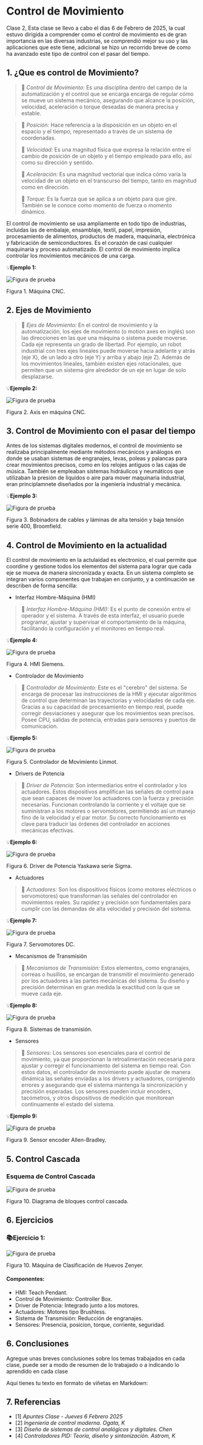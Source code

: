 # Control de Movimiento
Clase 2, Esta clase se llevo a cabo el dias 6 de Febrero de 2025, la cual estuvo dirigida a comprender como el control de movimiento es de gran importancia en las diversas industrias, se comprendió mejor su uso y las aplicaciones que este tiene, adicional se hizo un recorrido breve de como ha avanzado este tipo de control con el pasar del tiempo.

## 1. ¿Que es control de Movimiento?
>🔑 *Control de Movimiento:*  Es una disciplina dentro del campo de la automatización y el control que se encarga encarga de regular cómo se mueve un sistema mecánico, asegurando que alcance la posición, velocidad, aceleración o torque deseadas de manera precisa y estable.

>🔑 *Posición:* Hace referencia a la disposición en un objeto en el espacio y el tiempo, representado a través de un sistema de coordenadas.
>
>🔑 *Velocidad:* Es una magnitud física que expresa la relación entre el cambio de posición de un objeto y el tiempo empleado para ello, así como su dirección y sentido.
>
>🔑 *Aceleración:* Es una magnitud vectorial que indica cómo varía la velocidad de un objeto en el transcurso del tiempo, tanto en magnitud como en dirección.
>
>🔑 *Torque:* Es la fuerza que se aplica a un objeto para que gire. También se le conoce como momento de fuerza o momento dinámico.

El control de movimiento se usa ampliamente en todo tipo de industrias, incluidas las de embalaje, ensamblaje, textil, papel, impresión, procesamiento de alimentos, productos de madera, maquinaria, electrónica y fabricación de semiconductores. Es el corazón de casi cualquier maquinaria y proceso automatizado. El control de movimiento implica controlar los movimientos mecánicos de una carga.

💡**Ejemplo 1:**

![Figura de prueba](images/plantilla/cnc.jpg)

Figura 1. Máquina CNC.

## 2. Ejes de Movimiento
>🔑 *Ejes de Movimiento:* En el control de movimiento y la automatización, los ejes de movimiento (o motion axes en inglés) son las direcciones en las que una máquina o sistema puede moverse. Cada eje representa un grado de libertad. Por ejemplo, un robot industrial con tres ejes lineales puede moverse hacia adelante y atrás (eje X), de un lado a otro (eje Y) y arriba y abajo (eje Z). Además de los movimientos lineales, también existen ejes rotacionales, que permiten que un sistema gire alrededor de un eje en lugar de solo desplazarse.

💡**Ejemplo 2:**

![Figura de prueba](images/plantilla/cnc1.jpg)

Figura 2. Axis en máquina CNC.

## 3. Control de Movimiento con el pasar del tiempo
Antes de los sistemas digitales modernos, el control de movimiento se realizaba principalmente mediante métodos mecánicos y análogos en donde se usaban sistemas de engranajes, levas, poleas y palancas para crear movimientos precisos, como en los relojes antiguos o las cajas de música. También se empleaban sistemas hidráulicos y neumáticos que utilizaban la presión de líquidos o aire para mover maquinaria industrial, eran principlamnete diseñados por la ingeniería industrial y mecánica.

💡**Ejemplo 3:**

![Figura de prueba](images/plantilla/images.jpg)

Figura 3. Bobinadora de cables y láminas de alta tensión y baja tensión serie 400, Broomfield.

## 4. Control de Movimiento en la actualidad
El control de movimiento en la actulaidad es electronico, el cual permite que coordine y gestione todos los elementos del sistema para lograr que cada eje se mueva de manera sincronizada y exacta. En un sistema completo se integran varios componentes que trabajan en conjunto, y a continuación se describen de forma sencilla:

- Interfaz Hombre-Máquina (HMI)

>🔑 *Interfaz Hombre-Máquina (HMI):* Es el punto de conexión entre el operador y el sistema. A través de esta interfaz, el usuario puede programar, ajustar y supervisar el comportamiento de la máquina, facilitando la configuración y el monitoreo en tiempo real.

💡**Ejemplo 4:**

![Figura de prueba](images/plantilla/hmi.jpg)

Figura 4. HMI Siemens. 

- Controlador de Movimiento
  
>🔑 *Controlador de Movimiento:* Este es el "cerebro" del sistema. Se encarga de procesar las instrucciones de la HMI y ejecutar algoritmos de control que determinan las trayectorias y velocidades de cada eje. Gracias a su capacidad de procesamiento en tiempo real, puede corregir desviaciones y asegurar que los movimientos sean precisos. Posee CPU, salidas de potencia, entradas para sensores y puertos de comunicacion.

💡**Ejemplo 5:**

![Figura de prueba](images/plantilla/controlador.jpg)

Figura 5. Controlador de Movimiento Linmot.

- Drivers de Potencia

>🔑 *Driver de Potencia:* Son intermediarios entre el controlador y los actuadores. Estos dispositivos amplifican las señales de control para que sean capaces de mover los actuadores con la fuerza y precisión necesarias. Funcionan controlando la corriente y el voltaje que se suministran a los motores o servomotores, permitiendo así un manejo fino de la velocidad y el par motor. Su correcto funcionamiento es clave para traducir las órdenes del controlador en acciones mecánicas efectivas.

💡**Ejemplo 6:**

![Figura de prueba](images/plantilla/driver.png)

Figura 6. Driver de Potencia Yaskawa serie Sigma.

- Actuadores

>🔑 *Actuadores:* Son los dispositivos físicos (como motores eléctricos o servomotores) que transforman las señales del controlador en movimientos reales. Su rapidez y precisión son fundamentales para cumplir con las demandas de alta velocidad y precisión del sistema.

💡**Ejemplo 7:**

![Figura de prueba](images/plantilla/motor.png)

Figura 7. Servomotores DC.

- Mecanismos de Transmisión

>🔑 *Mecanismos de Transmisión:* Estos elementos, como engranajes, correas o husillos, se encargan de transmitir el movimiento generado por los actuadores a las partes mecánicas del sistema. Su diseño y precisión determinan en gran medida la exactitud con la que se mueve cada eje.

💡**Ejemplo 8:**

![Figura de prueba](images/plantilla/trans.jpg)

Figura 8. Sistemas de transmisión.

- Sensores

>🔑 *Sensores:* Los sensores son esenciales para el control de movimiento, ya que proporcionan la retroalimentación necesaria para ajustar y corregir el funcionamiento del sistema en tiempo real. Con estos datos, el controlador de movimiento puede ajustar de manera dinámica las señales enviadas a los drivers y actuadores, corrigiendo errores y asegurando que el sistema mantenga la sincronización y precisión esperadas. Los sensores pueden incluir encoders, tacómetros, y otros dispositivos de medición que monitorean continuamente el estado del sistema.

💡**Ejemplo 9:**

![Figura de prueba](images/plantilla/encoder.jpg)

Figura 9. Sensor encoder Allen-Bradley.

## 5. Control Cascada

### Esquema de Control Cascada


![Figura de prueba](images/plantilla/cascadecontrol.png)

Figura 10. Diagrama de bloques control cascada.



## 6. Ejercicios

### 📚Ejercicio 1:

![Figura de prueba](images/plantilla/robot.png)

Figura 10. Máquina de Clasificación de Huevos Zenyer.

#### Componentes:

- HMI: Teach Pendant.
- Control de Movimiento: Controller Box.
- Driver de Potencia: Integrado junto a los motores.
- Actuadores: Motores tipo  Brushless.
- Sistema de Transmisión: Reducción de engranajes.
- Sensores: Presencia, posicion, torque, corriente, seguridad.

## 6. Conclusiones
Agregue unas breves conclusiones sobre los temas trabajados en cada clase, puede ser a modo de resumen de lo trabajado o a indicando lo aprendido en cada clase

Aquí tienes tu texto en formato de viñetas en Markdown:  


## 7. Referencias  
- [1] *Apuntes Clase - Jueves 6 Febrero 2025*  
- [2] *Ingeniería de control moderna. Ogata, K*  
- [3] *Diseño de sistemas de control analógicos y digitales. Chen*  
- [4] *Controladores PID: Teoría, diseño y sintonización. Astrom, K*  



